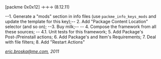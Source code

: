 [packme 0x0x12] ->->-> (8.12.11)

--1.  Generate a "mods" section in info files (use `packme_info_keys_mods` and update the template for this key);--
 2.  Add "Package Content Location" selector (and so on);
--3.  Buy milk;--
-- 4.  Compose the framework from all these sources; --
 	4.1. Unit tests for this framework;
 5.  Add Package's Post-/Preinstall actions;
 6.  Add Package's and Item's Requirements;
 7.  Deal with file filters;
 8.  Add  "Restart Actions"

*eric.broska@me.com, 2011*
